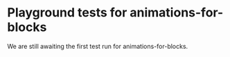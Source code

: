 # Playground tests for animations-for-blocks
We are still awaiting the first test run for animations-for-blocks.
